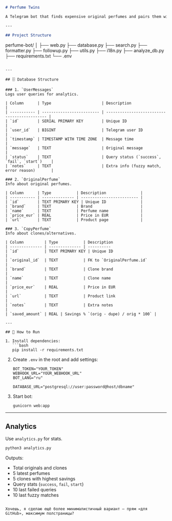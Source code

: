 ```markdown
# Perfume Twins

A Telegram bot that finds expensive original perfumes and pairs them with budget-friendly clones. Includes savings calculation.

---

## Project Structure

```

perfume-bot/
│
├── web.py
├── database.py
├── search.py
├── formatter.py
├── followup.py
├── utils.py
├── i18n.py
├── analyze_db.py
├── requirements.txt
└── .env

````

---

## 🗄️ Database Structure

### 1. `UserMessages`  
Logs user queries for analytics.

| Column      | Type                      | Description                                  |
| ----------- | ------------------------- | -------------------------------------------- |
| `id`        | SERIAL PRIMARY KEY        | Unique ID                                    |
| `user_id`   | BIGINT                    | Telegram user ID                             |
| `timestamp` | TIMESTAMP WITH TIME ZONE  | Message time                                 |
| `message`   | TEXT                      | Original message                             |
| `status`    | TEXT                      | Query status (`success`, `fail`, `start`)    |
| `notes`     | TEXT                      | Extra info (fuzzy match, error reason)       |

### 2. `OriginalPerfume`  
Info about original perfumes.

| Column      | Type           | Description               |
| ----------- | -------------- | ------------------------- |
| `id`        | TEXT PRIMARY KEY | Unique ID               |
| `brand`     | TEXT           | Brand                     |
| `name`      | TEXT           | Perfume name              |
| `price_eur` | REAL           | Price in EUR              |
| `url`       | TEXT           | Product page              |

### 3. `CopyPerfume`  
Info about clones/alternatives.

| Column         | Type           | Description 
| -------------- | -------------- | ----------
| `id`           | TEXT PRIMARY KEY | Unique ID                            |
| `original_id`  | TEXT           | FK to `OriginalPerfume.id`             |
| `brand`        | TEXT           | Clone brand                            |
| `name`         | TEXT           | Clone name                             |
| `price_eur`    | REAL           | Price in EUR                           |
| `url`          | TEXT           | Product link                           |
| `notes`        | TEXT           | Extra notes                            |
| `saved_amount` | REAL | Savings % `(orig - dupe) / orig * 100` |

---

## 🚀 How to Run

1. Install dependencies:
   ```bash
   pip install -r requirements.txt
````

2. Create `.env` in the root and add settings:

   ```
   BOT_TOKEN="YOUR_TOKEN"
   WEBHOOK_URL="YOUR_WEBHOOK_URL"
   BOT_LANG="ru"

   DATABASE_URL="postgresql://user:password@host/dbname"
   ```

3. Start bot:

   ```bash
   gunicorn web:app
   ```

---

## Analytics

Use `analytics.py` for stats.

```bash
python3 analytics.py
```

Outputs:

* Total originals and clones
* 5 latest perfumes
* 5 clones with highest savings
* Query stats (`success`, `fail`, `start`)
* 10 last failed queries
* 10 last fuzzy matches

```

Хочешь, я сделаю ещё более минималистичный вариант — прям «для GitHub», максимум полстраницы?
```
